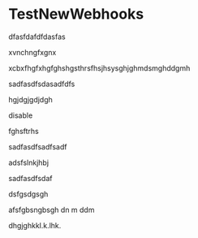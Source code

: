 # TestNewWebhooks

dfasfdafdfdasfas

xvnchngfxgnx

xcbxfhgfxhgfghshgsthrsfhsjhsysghjghmdsmghddgmh

sadfasdfsdasadfdfs

hgjdgjgdjdgh

disable

fghsftrhs

sadfasdfsadfsadf

adsfslnkjhbj


sadfasdfsdaf

dsfgsdgsgh

afsfgbsngbsgh dn m ddm 


dhgjghkkl.k.lhk.
